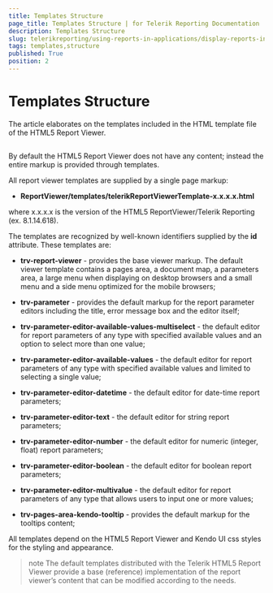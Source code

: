```yaml
---
title: Templates Structure
page_title: Templates Structure | for Telerik Reporting Documentation
description: Templates Structure
slug: telerikreporting/using-reports-in-applications/display-reports-in-applications/web-application/html5-report-viewer/customizing/styling-and-appearance/templates-structure
tags: templates,structure
published: True
position: 2
---
```


# Templates Structure



The article elaborates on the templates included in the HTML template file of the HTML5 Report Viewer.

## 

By default the HTML5 Report Viewer does not have any content; instead the entire markup is provided through templates.

All report viewer templates are supplied by a single page markup:

* __ReportViewer/templates/telerikReportViewerTemplate-x.x.x.x.html__

where x.x.x.x is the version of the HTML5 ReportViewer/Telerik Reporting (ex. 8.1.14.618).

The templates are recognized by well-known identifiers supplied by the __id__ attribute. These  templates are:
        

* __trv-report-viewer__ - provides the base viewer markup. The default viewer template contains a pages area,
              a document map, a parameters area, a large menu when displaying on desktop browsers and a small menu and a side menu optimized for the mobile browsers;
            

* __trv-parameter__ - provides the default markup for the report parameter editors including the title, error message box and the editor itself;
            

* __trv-parameter-editor-available-values-multiselect__ - the default editor for report parameters of any type
              with specified available values and an option to select more than one value;
            

* __trv-parameter-editor-available-values__ - the default editor for report parameters of any type with specified available values
              and limited to selecting a single value;
            

* __trv-parameter-editor-datetime__ - the default editor for date-time report parameters;
            

* __trv-parameter-editor-text__ - the default editor for string report parameters;
            

* __trv-parameter-editor-number__ - the default editor for numeric (integer, float) report parameters;
            

* __trv-parameter-editor-boolean__ - the default editor for boolean report parameters;
            

* __trv-parameter-editor-multivalue__ - the default editor for report parameters of any type that allows users to input one or more values;
            

* __trv-pages-area-kendo-tooltip__ - provides the default markup for the tooltips content;
            

All templates depend on the HTML5 Report Viewer and Kendo UI css styles for the styling and appearance.
        

>note The default templates distributed with the Telerik HTML5 Report Viewer provide a base (reference) implementation            of the report viewer’s content that can be modified according to the needs.          

